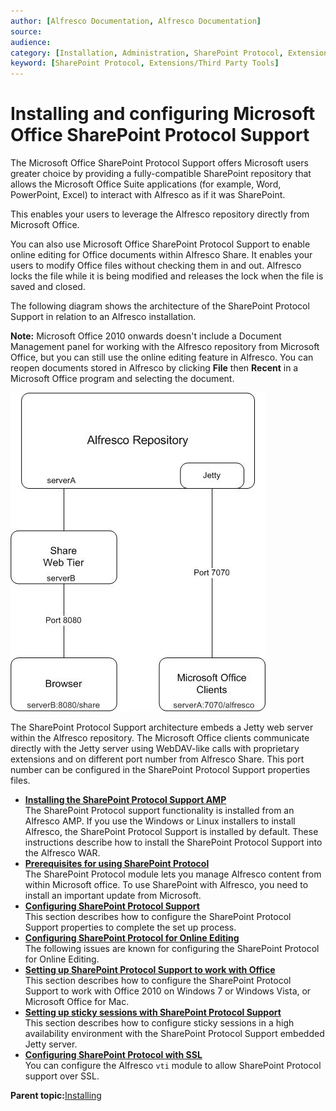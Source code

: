 ```yaml
---
author: [Alfresco Documentation, Alfresco Documentation]
source: 
audience: 
category: [Installation, Administration, SharePoint Protocol, Extensions/Third Party Tools]
keyword: [SharePoint Protocol, Extensions/Third Party Tools]
---
```


# Installing and configuring Microsoft Office SharePoint Protocol Support

The Microsoft Office SharePoint Protocol Support offers Microsoft users greater choice by providing a fully-compatible SharePoint repository that allows the Microsoft Office Suite applications \(for example, Word, PowerPoint, Excel\) to interact with Alfresco as if it was SharePoint.

This enables your users to leverage the Alfresco repository directly from Microsoft Office.

You can also use Microsoft Office SharePoint Protocol Support to enable online editing for Office documents within Alfresco Share. It enables your users to modify Office files without checking them in and out. Alfresco locks the file while it is being modified and releases the lock when the file is saved and closed.

The following diagram shows the architecture of the SharePoint Protocol Support in relation to an Alfresco installation.

**Note:** Microsoft Office 2010 onwards doesn't include a Document Management panel for working with the Alfresco repository from Microsoft Office, but you can still use the online editing feature in Alfresco. You can reopen documents stored in Alfresco by clicking **File** then **Recent** in a Microsoft Office program and selecting the document.

![](../images/SPP-arch.jpg)

The SharePoint Protocol Support architecture embeds a Jetty web server within the Alfresco repository. The Microsoft Office clients communicate directly with the Jetty server using WebDAV-like calls with proprietary extensions and on different port number from Alfresco Share. This port number can be configured in the SharePoint Protocol Support properties files.

-   **[Installing the SharePoint Protocol Support AMP](../tasks/SharePoint-install.md)**  
The SharePoint Protocol support functionality is installed from an Alfresco AMP. If you use the Windows or Linux installers to install Alfresco, the SharePoint Protocol Support is installed by default. These instructions describe how to install the SharePoint Protocol Support into the Alfresco WAR.
-   **[Prerequisites for using SharePoint Protocol](../concepts/SharePoint-reqs.md)**  
The SharePoint Protocol module lets you manage Alfresco content from within Microsoft office. To use SharePoint with Alfresco, you need to install an important update from Microsoft.
-   **[Configuring SharePoint Protocol Support](../tasks/SharePoint-config.md)**  
This section describes how to configure the SharePoint Protocol Support properties to complete the set up process.
-   **[Configuring SharePoint Protocol for Online Editing](../concepts/SharePoint-onlineedit.md)**  
The following issues are known for configuring the SharePoint Protocol for Online Editing.
-   **[Setting up SharePoint Protocol Support to work with Office](../tasks/SharePoint-config-office2010.md)**  
This section describes how to configure the SharePoint Protocol Support to work with Office 2010 on Windows 7 or Windows Vista, or Microsoft Office for Mac.
-   **[Setting up sticky sessions with SharePoint Protocol Support](../tasks/cluster-SPP-stickysession.md)**  
This section describes how to configure sticky sessions in a high availability environment with the SharePoint Protocol Support embedded Jetty server.
-   **[Configuring SharePoint Protocol with SSL](../tasks/SharePoint-SSL.md)**  
You can configure the Alfresco `vti` module to allow SharePoint Protocol support over SSL.

**Parent topic:**[Installing](../concepts/master-ch-install.md)

